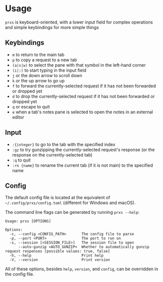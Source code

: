 # Usage

`prxs` is keyboard-oriented, with a lower input field for complex operations and simple keybindings for more simple things

## Keybindings
- `m` to return to the main tab
- `p` to copy a request to a new tab
- `(a|s|w)` to select the pane with that symbol in the left-hand corner
- `(i|:)` to start typing in the input field
- `j` or the down arrow to scroll down
- `k` or the up arrow to go up
- `f` to forward the currently-selected request if it has not been forwarded or dropped yet
- `d` to drop the currently-selected request if it has not been forwarded or dropped yet
- `q` or escape to quit
- `e` when a tab's notes pane is selected to open the notes in an external editor

## Input
- `:{integer}` to go to the tab with the specified index
- `:gz` to try gunzipping the currently-selected request's response (or the response on the currently-selected tab)
- `:q` to quit
- `:rn {name}` to rename the current tab (if it is not main) to the specified name

## Config
The default config file is located at the equivalent of `~/.config/prxs/config.toml` (different for Windows and macOS).

The command line flags can be generated by running `prxs --help`:

```
Usage: prxs [OPTIONS]

Options:
  -c, --config <CONFIG_PATH>       The config file to parse
  -p, --port <PORT>                The port to run on
  -s, --session [<SESSION_FILE>]   The session file to open
      --auto-gunzip <AUTO_GUNZIP>  Whether to automatically gunzip request responses [possible values: true, false]
  -h, --help                       Print help
  -V, --version                    Print version
```

All of these options, besides `help`, `version`, and `config`, can be overridden in the config file.
